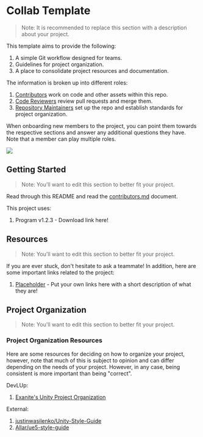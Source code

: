 # Collab Template

> Note: It is recommended to replace this section with a description about your project.

This template aims to provide the following:

1. A simple Git workflow designed for teams.
2. Guidelines for project organization.
3. A place to consolidate project resources and documentation.

The information is broken up into different roles:

1. [Contributors](/docs/collab-template/contributors.md) work on code and other assets within this repo.
2. [Code Reviewers](/docs/collab-template/code-reviewers.md) review pull requests and merge them.
3. [Repository Maintainers](/docs/collab-template/repository-maintainers.md) set up the repo and establish standards for project organization.

When onboarding new members to the project, you can point them towards
the respective sections and answer any additional questions they have.
Note that a member can play multiple roles.

[![](https://img.shields.io/badge/Repository%20Maintainers-Get%20Started-informational?style=flat&logoColor=white&color=3cad0f)](/docs/collab-template/repository-maintainers.md)

## Getting Started

> Note: You'll want to edit this section to better fit your project.

Read through this README and read the [contributors.md]() document.

This project uses:

1. Program v1.2.3 - Download link here!

## Resources

> Note: You'll want to edit this section to better fit your project.

If you are ever stuck, don't hesitate to ask a teammate! In addition, here are some important links related to the project:

1. [Placeholder]() - Put your own links here with a short description of what they are!

## Project Organization

> Note: You'll want to edit this section to better fit your project.

### Project Organization Resources

Here are some resources for deciding on how to organize your
project, however, note that much of this is subject to opinion and can
differ depending on the needs of your project. However, in any case,
being consistent is more important than being "correct".

DevLUp:

1. [Exanite's Unity Project Organization](/docs/collab-template/additional-resources/project-organization_exanite.md)

External:

1. [justinwasilenko/Unity-Style-Guide](https://github.com/justinwasilenko/Unity-Style-Guide)
2. [Allar/ue5-style-guide](https://github.com/Allar/ue5-style-guide)
